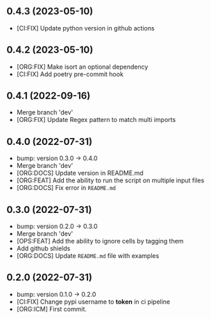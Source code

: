 ## 0.4.3 (2023-05-10)


- [CI:FIX] Update python version in github actions

## 0.4.2 (2023-05-10)


- [ORG:FIX] Make isort an optional dependency
- [CI:FIX] Add poetry pre-commit hook

## 0.4.1 (2022-09-16)


- Merge branch 'dev'
- [ORG:FIX] Update Regex pattern to match multi imports

## 0.4.0 (2022-07-31)


- bump: version 0.3.0 → 0.4.0
- Merge branch 'dev'
- [ORG:DOCS] Update version in README.md
- [ORG:FEAT] Add the ability to run the script on multiple input files
- [ORG:DOCS] Fix error in `README.md`

## 0.3.0 (2022-07-31)


- bump: version 0.2.0 → 0.3.0
- Merge branch 'dev'
- [OPS:FEAT] Add the ability to ignore cells by tagging them
- Add github shields
- [ORG:DOCS] Update `README.md` file with examples

## 0.2.0 (2022-07-31)


- bump: version 0.1.0 → 0.2.0
- [CI:FIX] Change pypi username to __token__ in ci pipeline
- [ORG:ICM] First commit.
